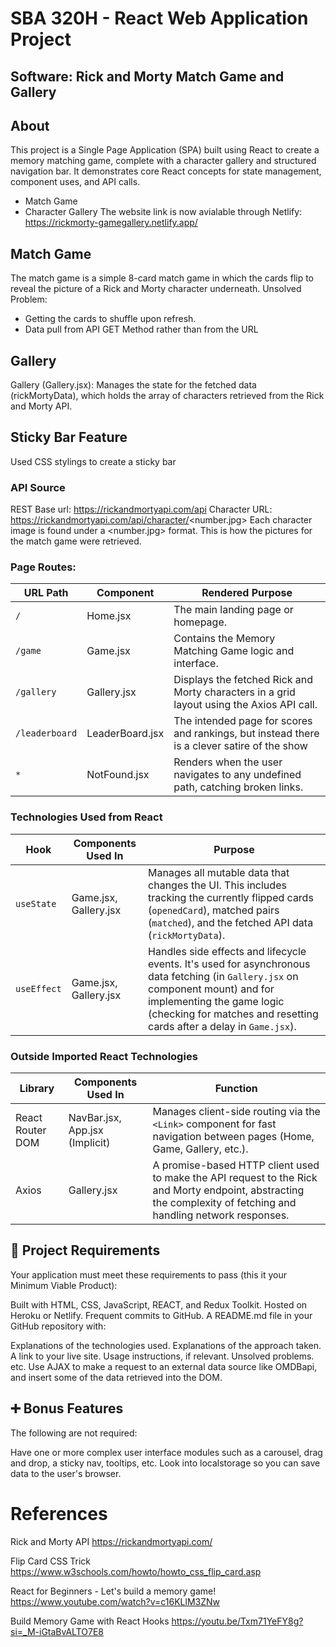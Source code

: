 # SBA 320H - React Web Application Project


## Software: Rick and Morty Match Game and Gallery
## About
This project is a Single Page Application (SPA) built using React to create a memory matching game, complete with a character gallery and structured navigation bar. It demonstrates core React concepts for state management, component uses, and API calls.
- Match Game
- Character Gallery
The website link is now avialable through Netlify: https://rickmorty-gamegallery.netlify.app/

## Match Game
The match game is a simple 8-card match game in which the cards flip to reveal the picture of a Rick and Morty character underneath.
Unsolved Problem: 
- Getting the cards to shuffle upon refresh.
- Data pull from API GET Method rather than from the URL


## Gallery
Gallery (Gallery.jsx): Manages the state for the fetched data (rickMortyData), which holds the array of characters retrieved from the Rick and Morty API.

## Sticky Bar Feature
Used CSS stylings to create a sticky bar

### API Source
REST
Base url: https://rickandmortyapi.com/api
Character URL: https://rickandmortyapi.com/api/character/<number.jpg> 
Each character image is found under a <number.jpg> format. This is how the pictures for the match game were retrieved.


### Page Routes: 
| URL Path | Component | Rendered Purpose |
|----------|-----------|------------------|
| `/` | Home.jsx | The main landing page or homepage. |
| `/game` | Game.jsx | Contains the Memory Matching Game logic and interface. |
| `/gallery` | Gallery.jsx | Displays the fetched Rick and Morty characters in a grid layout using the Axios API call. |
| `/leaderboard` | LeaderBoard.jsx | The intended page for scores and rankings, but instead there is a clever satire of the show |
| `*` | NotFound.jsx | Renders when the user navigates to any undefined path, catching broken links. |

### Technologies Used from React
| Hook | Components Used In | Purpose |
|------|-------------------|---------|
| `useState` | Game.jsx, Gallery.jsx | Manages all mutable data that changes the UI. This includes tracking the currently flipped cards (`openedCard`), matched pairs (`matched`), and the fetched API data (`rickMortyData`). |
| `useEffect` | Game.jsx, Gallery.jsx | Handles side effects and lifecycle events. It's used for asynchronous data fetching (in `Gallery.jsx` on component mount) and for implementing the game logic (checking for matches and resetting cards after a delay in `Game.jsx`). |

### Outside Imported React Technologies
| Library | Components Used In | Function |
|---------|-------------------|----------|
| React Router DOM | NavBar.jsx, App.jsx (Implicit) | Manages client-side routing via the `<Link>` component for fast navigation between pages (Home, Game, Gallery, etc.). |
| Axios | Gallery.jsx | A promise-based HTTP client used to make the API request to the Rick and Morty endpoint, abstracting the complexity of fetching and handling network responses. |


## 📑 Project Requirements
Your application must meet these requirements to pass (this it your Minimum Viable Product):

Built with HTML, CSS, JavaScript, REACT, and Redux Toolkit.
Hosted on Heroku or Netlify.
Frequent commits to GitHub.
A README.md file in your GitHub repository with:

Explanations of the technologies used.
Explanations of the approach taken.
A link to your live site.
Usage instructions, if relevant.
Unsolved problems.
etc.
Use AJAX to make a request to an external data source like OMDBapi, and insert some of the data retrieved into the DOM.

## ➕ Bonus Features
The following are not required:

Have one or more complex user interface modules such as a carousel, drag and drop, a sticky nav, tooltips, etc.
Look into localstorage so you can save data to the user's browser.

# References

Rick and Morty API
https://rickandmortyapi.com/

Flip Card CSS Trick
https://www.w3schools.com/howto/howto_css_flip_card.asp

React for Beginners - Let's build a memory game!
https://www.youtube.com/watch?v=c16KLlM3ZNw

Build Memory Game with React Hooks
https://youtu.be/Txm71YeFY8g?si=_M-iGtaBvALTO7E8
